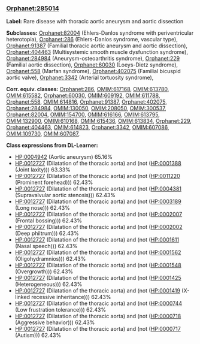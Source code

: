 
### [Orphanet:285014](http://www.orpha.net/ORDO/Orphanet_285014)
**Label:** Rare disease with thoracic aortic aneurysm and aortic dissection

**Subclasses:** [Orphanet:82004](http://www.orpha.net/ORDO/Orphanet_82004) (Ehlers-Danlos syndrome with periventricular heterotopia), [Orphanet:286](http://www.orpha.net/ORDO/Orphanet_286) (Ehlers-Danlos syndrome, vascular type), [Orphanet:91387](http://www.orpha.net/ORDO/Orphanet_91387) (Familial thoracic aortic aneurysm and aortic dissection), [Orphanet:404463](http://www.orpha.net/ORDO/Orphanet_404463) (Multisystemic smooth muscle dysfunction syndrome), [Orphanet:284984](http://www.orpha.net/ORDO/Orphanet_284984) (Aneurysm-osteoarthritis syndrome), [Orphanet:229](http://www.orpha.net/ORDO/Orphanet_229) (Familial aortic dissection), [Orphanet:60030](http://www.orpha.net/ORDO/Orphanet_60030) (Loeys-Dietz syndrome), [Orphanet:558](http://www.orpha.net/ORDO/Orphanet_558) (Marfan syndrome), [Orphanet:402075](http://www.orpha.net/ORDO/Orphanet_402075) (Familial bicuspid aortic valve), [Orphanet:3342](http://www.orpha.net/ORDO/Orphanet_3342) (Arterial tortuosity syndrome), 

**Corr. equiv. classes:** [Orphanet:286](http://www.orpha.net/ORDO/Orphanet_286), [OMIM:617168](http://purl.obolibrary.org/obo/OMIM_617168), [OMIM:613780](http://purl.obolibrary.org/obo/OMIM_613780), [OMIM:615582](http://purl.obolibrary.org/obo/OMIM_615582), [Orphanet:60030](http://www.orpha.net/ORDO/Orphanet_60030), [OMIM:609192](http://purl.obolibrary.org/obo/OMIM_609192), [OMIM:611788](http://purl.obolibrary.org/obo/OMIM_611788), [Orphanet:558](http://www.orpha.net/ORDO/Orphanet_558), [OMIM:614816](http://purl.obolibrary.org/obo/OMIM_614816), [Orphanet:91387](http://www.orpha.net/ORDO/Orphanet_91387), [Orphanet:402075](http://www.orpha.net/ORDO/Orphanet_402075), [Orphanet:284984](http://www.orpha.net/ORDO/Orphanet_284984), [OMIM:130050](http://purl.obolibrary.org/obo/OMIM_130050), [OMIM:208050](http://purl.obolibrary.org/obo/OMIM_208050), [OMIM:300537](http://purl.obolibrary.org/obo/OMIM_300537), [Orphanet:82004](http://www.orpha.net/ORDO/Orphanet_82004), [OMIM:154700](http://purl.obolibrary.org/obo/OMIM_154700), [OMIM:616166](http://purl.obolibrary.org/obo/OMIM_616166), [OMIM:613795](http://purl.obolibrary.org/obo/OMIM_613795), [OMIM:132900](http://purl.obolibrary.org/obo/OMIM_132900), [OMIM:610168](http://purl.obolibrary.org/obo/OMIM_610168), [OMIM:615436](http://purl.obolibrary.org/obo/OMIM_615436), [OMIM:613834](http://purl.obolibrary.org/obo/OMIM_613834), [Orphanet:229](http://www.orpha.net/ORDO/Orphanet_229), [Orphanet:404463](http://www.orpha.net/ORDO/Orphanet_404463), [OMIM:614823](http://purl.obolibrary.org/obo/OMIM_614823), [Orphanet:3342](http://www.orpha.net/ORDO/Orphanet_3342), [OMIM:607086](http://purl.obolibrary.org/obo/OMIM_607086), [OMIM:109730](http://purl.obolibrary.org/obo/OMIM_109730), [OMIM:607087](http://purl.obolibrary.org/obo/OMIM_607087), 

**Class expressions from DL-Learner:**

- [HP:0004942](http://purl.obolibrary.org/obo/HP_0004942) (Aortic aneurysm) 65.16%
- [HP:0012727](http://purl.obolibrary.org/obo/HP_0012727) (Dilatation of the thoracic aorta) and (not ([HP:0001388](http://purl.obolibrary.org/obo/HP_0001388) (Joint laxity))) 63.33%
- [HP:0012727](http://purl.obolibrary.org/obo/HP_0012727) (Dilatation of the thoracic aorta) and (not ([HP:0011220](http://purl.obolibrary.org/obo/HP_0011220) (Prominent forehead))) 62.43%
- [HP:0012727](http://purl.obolibrary.org/obo/HP_0012727) (Dilatation of the thoracic aorta) and (not ([HP:0004381](http://purl.obolibrary.org/obo/HP_0004381) (Supravalvular aortic stenosis))) 62.43%
- [HP:0012727](http://purl.obolibrary.org/obo/HP_0012727) (Dilatation of the thoracic aorta) and (not ([HP:0003189](http://purl.obolibrary.org/obo/HP_0003189) (Long nose))) 62.43%
- [HP:0012727](http://purl.obolibrary.org/obo/HP_0012727) (Dilatation of the thoracic aorta) and (not ([HP:0002007](http://purl.obolibrary.org/obo/HP_0002007) (Frontal bossing))) 62.43%
- [HP:0012727](http://purl.obolibrary.org/obo/HP_0012727) (Dilatation of the thoracic aorta) and (not ([HP:0002002](http://purl.obolibrary.org/obo/HP_0002002) (Deep philtrum))) 62.43%
- [HP:0012727](http://purl.obolibrary.org/obo/HP_0012727) (Dilatation of the thoracic aorta) and (not ([HP:0001611](http://purl.obolibrary.org/obo/HP_0001611) (Nasal speech))) 62.43%
- [HP:0012727](http://purl.obolibrary.org/obo/HP_0012727) (Dilatation of the thoracic aorta) and (not ([HP:0001562](http://purl.obolibrary.org/obo/HP_0001562) (Oligohydramnios))) 62.43%
- [HP:0012727](http://purl.obolibrary.org/obo/HP_0012727) (Dilatation of the thoracic aorta) and (not ([HP:0001548](http://purl.obolibrary.org/obo/HP_0001548) (Overgrowth))) 62.43%
- [HP:0012727](http://purl.obolibrary.org/obo/HP_0012727) (Dilatation of the thoracic aorta) and (not ([HP:0001425](http://purl.obolibrary.org/obo/HP_0001425) (Heterogeneous))) 62.43%
- [HP:0012727](http://purl.obolibrary.org/obo/HP_0012727) (Dilatation of the thoracic aorta) and (not ([HP:0001419](http://purl.obolibrary.org/obo/HP_0001419) (X-linked recessive inheritance))) 62.43%
- [HP:0012727](http://purl.obolibrary.org/obo/HP_0012727) (Dilatation of the thoracic aorta) and (not ([HP:0000744](http://purl.obolibrary.org/obo/HP_0000744) (Low frustration tolerance))) 62.43%
- [HP:0012727](http://purl.obolibrary.org/obo/HP_0012727) (Dilatation of the thoracic aorta) and (not ([HP:0000718](http://purl.obolibrary.org/obo/HP_0000718) (Aggressive behavior))) 62.43%
- [HP:0012727](http://purl.obolibrary.org/obo/HP_0012727) (Dilatation of the thoracic aorta) and (not ([HP:0000717](http://purl.obolibrary.org/obo/HP_0000717) (Autism))) 62.43%


